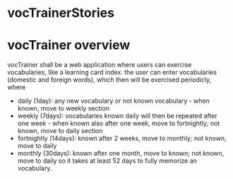 # vocTrainerStories

# vocTrainer overview
vocTrainer shall be a web application where users can exercise vocabularies, like a learning card index.
the user can enter vocabularies (domestic and foreign words), which then will be exercised periodicly, where
* daily (1day): any new vocabulary or not known vocabulary - when known, move to weekly section
* weekly (7days): vocabularies known daily will then be repeated after one week - when known also after one week, move to fortnightly; not known, move to daily section
* fortnightly (14days): known after 2 weeks, move to monthly; not known, move to daily
* monthly (30days): known after one month, move to known; not known, move to daily
  so it takes at least 52 days to fully memorize an vocabulary.
